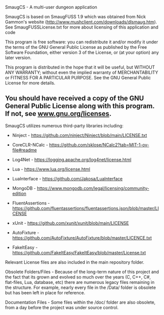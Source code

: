SmaugCS - A multi-user dungeon application

SmaugCS is based on SmaugFUSS 1.9 which was obtained from Nick Gammon's website (http://www.mushclient.com/downloads/dlsmaug.htm). See SmaugFUSSLicense.txt for more about licensing of this application and code

This program is free software: you can redistribute it and/or modify it under the terms of the GNU General Public License as published by the Free Software Foundation, either version 3 of the License, or (at your option) any later version.

This program is distributed in the hope that it will be useful, but WITHOUT ANY WARRANTY; without even the implied warranty of MERCHANTABILITY or FITNESS FOR A PARTICULAR PURPOSE.  See the GNU General Public License for more details. 

You should have received a copy of the GNU General Public License along with this program.  If not, see www.gnu.org/licenses.
-----------------------------------------------------------------------------------------------------------------------------

SmaugCS utilizes numerous third-party libraries including:
 * Ninject - https://github.com/ninject/Ninject/blob/main/LICENSE.txt
 * CoreCLR-NCalc - https://github.com/sklose/NCalc2?tab=MIT-1-ov-file#readme
 * Log4Net - https://logging.apache.org/log4net/license.html
 * Lua - https://www.lua.org/license.html
 * LuaInterface - https://github.com/Jakosa/LuaInterface
 * MongoDB - https://www.mongodb.com/legal/licensing/community-edition
   
 * FluentAssertions - https://github.com/fluentassertions/fluentassertions.json/blob/master/LICENSE
 * xUnit - https://github.com/xunit/xunit/blob/main/LICENSE
 * AutoFixture - https://github.com/AutoFixture/AutoFixture/blob/master/LICENCE.txt
 * FakeItEasy - https://github.com/FakeItEasy/FakeItEasy/blob/master/License.txt
   
Relevant License files are also included in the main repository folder.

Obsolete Folders/Files - Because of the long-term nature of this project and the fact that its grown and evolved so much over the years (C, C++, C#, flat-files, Lua, database, etc) there are numerous legacy files remaining in the structure.  For example, nearly every file in the /Data/ folder is obsolete but has been left in place for reference.  

Documentation Files - Some files within the /doc/ folder are also obsolete, from a day before the project was under source control. 
